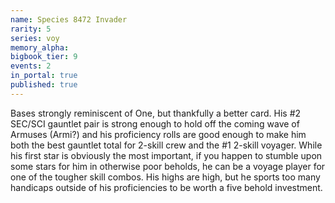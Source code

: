 ```yaml
---
name: Species 8472 Invader
rarity: 5
series: voy
memory_alpha:
bigbook_tier: 9
events: 2
in_portal: true
published: true
---
```


Bases strongly reminiscent of One, but thankfully a better card. His #2 SEC/SCI gauntlet pair is strong enough to hold off the coming wave of Armuses (Armi?) and his proficiency rolls are good enough to make him both the best gauntlet total for 2-skill crew and the #1 2-skill voyager. While his first star is obviously the most important, if you happen to stumble upon some stars for him in otherwise poor beholds, he can be a voyage player for one of the tougher skill combos. His highs are high, but he sports too many handicaps outside of his proficiencies to be worth a five behold investment.
